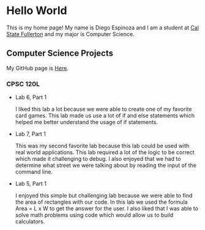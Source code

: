 # Hello World

This is my home page! My name is Diego Espinoza and I am a student at [Cal State Fullerton](http://www.fullerton.edu/) and my major is Computer Science.

## Computer Science Projects

My GitHub page is [Here](https://github.com/Diego-Espin0za/).

### CPSC 120L

* Lab 6, Part 1 

    I liked this lab a lot because we were able to create one of my favorite card games. This lab made us use a lot of if and else statements which helped me better understand the usage of if statements.

* Lab 7, Part 1 

    This was my second favorite lab because this lab could be used with real world applications. This lab required a lot of the logic to be correct which made it challenging to debug. I also enjoyed that we had to determine what street we were talking about by reading the input of the command line.

* Lab 5, Part 1

    I enjoyed this simple but challenging lab because we were able to find the area of rectangles with our code. In this lab we used the formula Area = L x W to get the answer for the user. I also liked that I was able to solve math problems using code which would allow us to build calculators.



